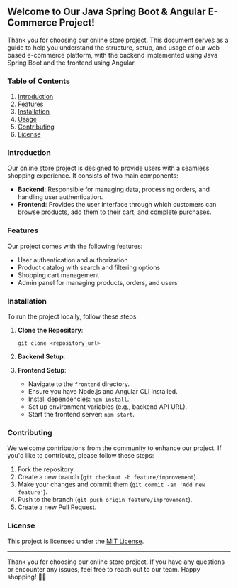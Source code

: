 ## Welcome to Our Java Spring Boot & Angular E-Commerce Project!
Thank you for choosing our online store project. This document serves as a guide to help you understand the structure, setup, and usage of our web-based e-commerce platform, with the backend implemented using Java Spring Boot and the frontend using Angular.
### Table of Contents

1. [Introduction](#introduction)
2. [Features](#features)
3. [Installation](#installation)
4. [Usage](#usage)
5. [Contributing](#contributing)
6. [License](#license)

### Introduction

Our online store project is designed to provide users with a seamless shopping experience. It consists of two main components:

- **Backend**: Responsible for managing data, processing orders, and handling user authentication.
- **Frontend**: Provides the user interface through which customers can browse products, add them to their cart, and complete purchases.

### Features

Our project comes with the following features:

- User authentication and authorization
- Product catalog with search and filtering options
- Shopping cart management
- Admin panel for managing products, orders, and users

### Installation

To run the project locally, follow these steps:

1. **Clone the Repository**: 
   ```
   git clone <repository_url>
   ```

2. **Backend Setup**:
3. **Frontend Setup**:
   - Navigate to the `frontend` directory.
   - Ensure you have Node.js and Angular CLI installed.
   - Install dependencies: `npm install`.
   - Set up environment variables (e.g., backend API URL).
   - Start the frontend server: `npm start`.


### Contributing

We welcome contributions from the community to enhance our project. If you'd like to contribute, please follow these steps:

1. Fork the repository.
2. Create a new branch (`git checkout -b feature/improvement`).
3. Make your changes and commit them (`git commit -am 'Add new feature'`).
4. Push to the branch (`git push origin feature/improvement`).
5. Create a new Pull Request.

### License

This project is licensed under the [MIT License](LICENSE).

---

Thank you for choosing our online store project. If you have any questions or encounter any issues, feel free to reach out to our team. Happy shopping! 🛒🎉
